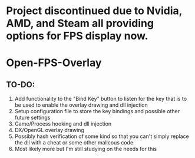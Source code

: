 # Project discontinued due to Nvidia, AMD, and Steam all providing options for FPS display now.



# Open-FPS-Overlay
## TO-DO:
1. Add functionality to the "Bind Key" button to listen for the key that is to be used to enable the overlay drawing and dll injection
2. Setup configuration file to store the key bindings and possible other future settings
3. Game/Process hooking and dll injection
4. DX/OpenGL overlay drawing
5. Possibly hash verification of some kind so that you can't simply replace the dll with a cheat or some other malicous code
6. Most likely more but I'm still studying on the needs for this
